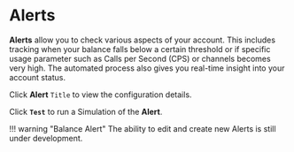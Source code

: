 # Alerts
**Alerts** allow you to check various aspects of your account. This includes tracking when your balance falls below a certain threshold or if specific usage parameter such as Calls per Second (CPS) or channels becomes very high. The automated process also gives you real-time insight into your account status. 

Click **Alert** `Title` to view the configuration details. 

Click **`Test`** to run a Simulation of the **Alert**. 


!!! warning "Balance Alert"
    The ability to edit and create new Alerts is still under development. 
